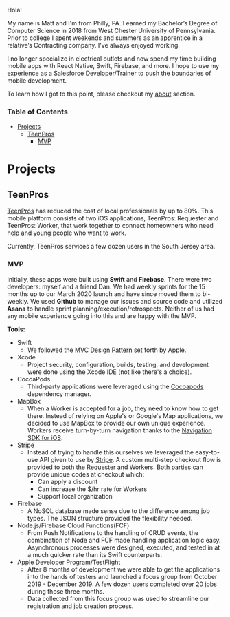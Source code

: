 Hola!

My name is Matt and I'm from Philly, PA. I earned my Bachelor’s Degree of Computer Science in 2018 from West Chester University of Pennsylvania. Prior to college I spent weekends and summers as an apprentice in a relative’s Contracting company. I've always enjoyed working.

I no longer specialize in electrical outlets and now spend my time building mobile apps with React Native, Swift, Firebase, and more. I hope to use my experience as a Salesforce Developer/Trainer to push the boundaries of mobile development.  

To learn how I got to this point, please checkout my [about](https://github.com/chooch620/portfolio/blob/master/about.md) section. 

### Table of Contents

- [Projects](#projects)
  - [TeenPros](#teenpros)
    - [MVP](#mvp)

# Projects

## TeenPros

[TeenPros](teenprofessionals.com) has reduced the cost of local professionals by up to 80%. This mobile platform consists of two iOS applications, TeenPros: Requester and TeenPros: Worker, that work together to connect homeowners who need help and young people who want to work.

Currently, TeenPros services a few dozen users in the South Jersey area.

### MVP

Initially, these apps were built using **Swift** and **Firebase**. There were two developers: myself and a friend Dan. We had weekly sprints for the 15 months up to our March 2020 launch and have since moved them to bi-weekly. We used **Github** to manage our issues and source code and utilized **Asana** to handle sprint planning/execution/retrospects. Neither of us had any mobile experience going into this and are happy with the MVP.

**Tools:**
* Swift
  * We followed the [MVC Design Pattern](https://developer.apple.com/library/archive/documentation/General/Conceptual/CocoaEncyclopedia/Model-View-Controller/Model-View-Controller.html) set forth by Apple.
* Xcode
  * Project security, configuration, builds, testing, and development were done using the Xcode IDE (not like there's a choice).
* CocoaPods
  * Third-party applications were leveraged using the [Cocoapods](https://cocoapods.org/) dependency manager.
* MapBox
  * When a Worker is accepted for a job, they need to know how to get there. Instead of relying on Apple's or Google's Map applications, we decided to use MapBox to provide our own unique experience. Workers receive turn-by-turn navigation thanks to the [Navigation SDK for iOS](https://docs.mapbox.com/ios/navigation/overview/).
* Stripe
  * Instead of trying to handle this ourselves we leveraged the easy-to-use API given to use by [Stripe](https://stripe.com/). A custom multi-step checkout flow is provided to both the Requester and Workers. Both parties can provide unique codes at checkout which:
    * Can apply a discount
    * Can increase the $/hr rate for Workers
    * Support local organization
* Firebase
  *  A NoSQL database made sense due to the difference among job types. The JSON structure provided the flexibility needed.
* Node.js/Firebase Cloud Functions(FCF)
  * From Push Notifications to the handling of CRUD events, the combination of Node and FCF made handling application logic easy. Asynchronous processes were designed, executed, and tested in at a much quicker rate than its Swift counterparts.
* Apple Developer Program/TestFlight
  * After 8 months of development we were able to get the applications into the hands of testers and launched a focus group from October 2019 - December 2019. A few dozen users completed over 20 jobs during those three months.
  * Data collected from this focus group was used to streamline our registration and job creation process.

